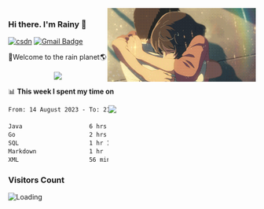 <img  align='right' height="150" src="https://github.com/LikeRainDay/LikeRainDay/blob/master/pic/img_rain_1.gif?raw=true">



### Hi there. I'm Rainy :lemon:

[![csdn](https://img.shields.io/badge/-csdn-c14438?style=flat-square&logo=c&logoColor=white)](https://blog.csdn.net/qq_15807167)
[![Gmail Badge](https://img.shields.io/badge/-gmail-c14438?style=flat-square&logo=Gmail&logoColor=white&link=mailto:houshuai0816@gmail.com)](mailto:houshuai0816@gmail.com)

🚀Welcome to the rain planet🌎

<center>
<img align='center'  src="https://source.unsplash.com/user/rainyhehe/likes">
</center>

📊 **This week I spent my time on**

<img align='right'   width="300" src="https://github-readme-stats.vercel.app/api?username=LikeRainDay&show_icons=true&title_color=fff&icon_color=79ff97&text_color=9f9f9f&bg_color=151515&count_private=true">

<!--START_SECTION:waka-->

```txt
From: 14 August 2023 - To: 21 August 2023

Java                   6 hrs 52 mins   ██████████▒░░░░░░░░░░░░░░   41.30 %
Go                     2 hrs 4 mins    ███░░░░░░░░░░░░░░░░░░░░░░   12.44 %
SQL                    1 hr 18 mins    ██░░░░░░░░░░░░░░░░░░░░░░░   07.81 %
Markdown               1 hr            █▓░░░░░░░░░░░░░░░░░░░░░░░   06.04 %
XML                    56 mins         █▒░░░░░░░░░░░░░░░░░░░░░░░   05.68 %
```

<!--END_SECTION:waka-->

### Visitors Count
<img align="left" src = "https://profile-counter.glitch.me/LikeRainDay/count.svg" alt ="Loading">
